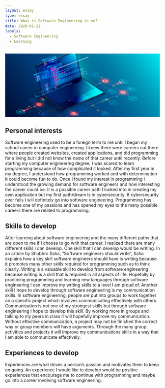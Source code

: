 ```yaml
---
layout: essay
type: essay
title: What is Software Engineering to me? 
date: 2020-01-21
labels:
  - Software Engineering
  - Learning
---
```


<div class="ui large rounded images">
  <img class="ui image" src="../images/softwareEngineering.jpg">
</div>

## Personal interests 
Software engineering used to be a foreign term to me until I began my school career in computer engineering. I knew there were careers out there where people created websites, created applications, and did programming for a living but I did not know the name of that career until recently. Before starting my computer engineering degree, I was scared to learn programming because of how complicated it looked.  After my first year in my degree, I understood how programming worked and with determination it could become fun to do.  Once I found my interest in programming I understood the growing demand for software engineers and how interesting the career could be. It is a possible career path I looked into in creating my own application but my first path/dream is in cybersecurity. If cybersecurity ever fails I will definitely go into software engineering. Programming has become one of my passions and has opened my eyes to the many possible careers there are related to programming. 

## Skills to develop 
After learning about software engineering and the many different paths that are open to me if I choose to go with that career, I realized there are many different skills I can develop.  One skill that I can develop would be writing.  In an article by Shubhro Saha, “Software engineers should write”, Saha explains how a key skill software engineers should have is writing because it promotes many other skills required for programming such as to think clearly. Writing is a valuable skill to develop from software engineering because writing is a skill that is required in all aspects of life. Hopefully by practicing programming and learning new languages through software engineering I can improve my writing skills to a level I am proud of. Another skill I hope to develop through software engineering is my communication skills. In software engineering, people are put into groups to work together on a specific project which involves communicating effectively with others. Communication is not one of my strongest skills but through software engineering I hope to develop this skill. By working more in groups and talking to my peers in class it will hopefully improve my communication.  Without effective communication, a project may not be finished the correct way or group members will have arguments.  Through the many group activities and projects it will improve my communications skills in a way that I am able to communicate effectively. 

## Experiences to develop
Experiences are what drives a person’s passion and motivates them to keep on going. An experience I would like to develop would be positive experiences that encourage me to continue with programming and maybe go into a career involving software engineering. 
